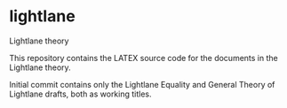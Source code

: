 # lightlane
Lightlane theory

This repository contains the LATEX source code for the documents in the Lightlane theory.

Initial commit contains only the Lightlane Equality and General Theory of Lightlane drafts, both as working titles.
